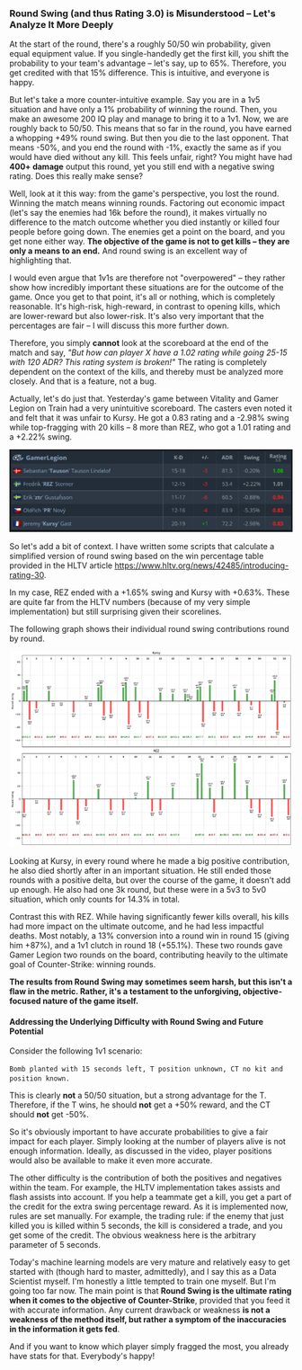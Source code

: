 ### Round Swing (and thus Rating 3.0) is Misunderstood – Let's Analyze It More Deeply

At the start of the round, there's a roughly 50/50 win probability, given equal equipment value. If you single-handedly get the first kill, you shift the probability to your team's advantage – let's say, up to 65%. Therefore, you get credited with that 15% difference. This is intuitive, and everyone is happy.

But let's take a more counter-intuitive example. Say you are in a 1v5 situation and have only a 1% probability of winning the round. Then, you make an awesome 200 IQ play and manage to bring it to a 1v1. Now, we are roughly back to 50/50. This means that so far in the round, you have earned a whopping +49% round swing. But then you die to the last opponent. That means -50%, and you end the round with -1%, exactly the same as if you would have died without any kill. This feels unfair, right? You might have had **400+ damage** output this round, yet you still end with a negative swing rating. Does this really make sense?

Well, look at it this way: from the game's perspective, you lost the round. Winning the match means winning rounds. Factoring out economic impact (let's say the enemies had 16k before the round), it makes virtually no difference to the match outcome whether you died instantly or killed four people before going down. The enemies get a point on the board, and you get none either way. **The objective of the game is not to get kills – they are only a means to an end.** And round swing is an excellent way of highlighting that.

I would even argue that 1v1s are therefore not "overpowered" – they rather show how incredibly important these situations are for the outcome of the game. Once you get to that point, it's all or nothing, which is completely reasonable. It's high-risk, high-reward, in contrast to opening kills, which are lower-reward but also lower-risk. It's also very important that the percentages are fair – I will discuss this more further down.

Therefore, you simply **cannot** look at the scoreboard at the end of the match and say, _"But how can player X have a 1.02 rating while going 25-15 with 120 ADR? This rating system is broken!"_ The rating is completely dependent on the context of the kills, and thereby must be analyzed more closely. And that is a feature, not a bug.

Actually, let's do just that. Yesterday's game between Vitality and Gamer Legion on Train had a very unintuitive scoreboard. The casters even noted it and felt that it was unfair to Kursy. He got a 0.83 rating and a -2.98% swing while top-fragging with 20 kills – 8 more than REZ, who got a 1.01 rating and a +2.22% swing.

![Scoreboard](scoreboard.png)

So let's add a bit of context. I have written some scripts that calculate a simplified version of round swing based on the win percentage table provided in the HLTV article https://www.hltv.org/news/42485/introducing-rating-30.

In my case, REZ ended with a +1.65% swing and Kursy with +0.63%. These are quite far from the HLTV numbers (because of my very simple implementation) but still surprising given their scorelines.

The following graph shows their individual round swing contributions round by round.

![Comparison](comparison.png)

Looking at Kursy, in every round where he made a big positive contribution, he also died shortly after in an important situation. He still ended those rounds with a positive delta, but over the course of the game, it doesn't add up enough. He also had one 3k round, but these were in a 5v3 to 5v0 situation, which only counts for 14.3% in total.

Contrast this with REZ. While having significantly fewer kills overall, his kills had more impact on the ultimate outcome, and he had less impactful deaths. Most notably, a 13% conversion into a round win in round 15 (giving him +87%), and a 1v1 clutch in round 18 (+55.1%). These two rounds gave Gamer Legion two rounds on the board, contributing heavily to the ultimate goal of Counter-Strike: winning rounds.

**The results from Round Swing may sometimes seem harsh, but this isn't a flaw in the metric. Rather, it's a testament to the unforgiving, objective-focused nature of the game itself.**

#### Addressing the Underlying Difficulty with Round Swing and Future Potential

Consider the following 1v1 scenario:

`Bomb planted with 15 seconds left, T position unknown, CT no kit and position known.`

This is clearly **not** a 50/50 situation, but a strong advantage for the T. Therefore, if the T wins, he should **not** get a +50% reward, and the CT should **not** get -50%.

So it's obviously important to have accurate probabilities to give a fair impact for each player. Simply looking at the number of players alive is not enough information. Ideally, as discussed in the video, player positions would also be available to make it even more accurate.

The other difficulty is the contribution of both the positives and negatives within the team. For example, the HLTV implementation takes assists and flash assists into account. If you help a teammate get a kill, you get a part of the credit for the extra swing percentage reward. As it is implemented now, rules are set manually. For example, the trading rule: if the enemy that just killed you is killed within 5 seconds, the kill is considered a trade, and you get some of the credit. The obvious weakness here is the arbitrary parameter of 5 seconds.

Today's machine learning models are very mature and relatively easy to get started with (though hard to master, admittedly), and I say this as a Data Scientist myself. I'm honestly a little tempted to train one myself. But I'm going too far now. The main point is that **Round Swing is the ultimate rating when it comes to the objective of Counter-Strike**, provided that you feed it with accurate information. Any current drawback or weakness **is not a weakness of the method itself, but rather a symptom of the inaccuracies in the information it gets fed**.

And if you want to know which player simply fragged the most, you already have stats for that. Everybody's happy!
